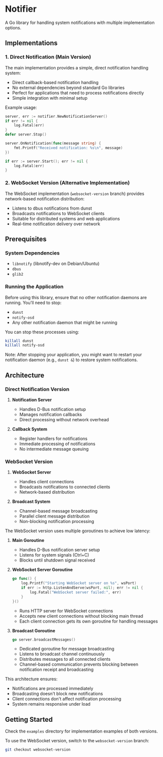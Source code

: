 # Notifier

A Go library for handling system notifications with multiple implementation options.

## Implementations

### 1. Direct Notification (Main Version)
The main implementation provides a simple, direct notification handling system:
- Direct callback-based notification handling
- No external dependencies beyond standard Go libraries
- Perfect for applications that need to process notifications directly
- Simple integration with minimal setup

Example usage:
```go
server, err := notifier.NewNotificationServer()
if err != nil {
    log.Fatal(err)
}
defer server.Stop()

server.OnNotification(func(message string) {
    fmt.Printf("Received notification: %s\n", message)
})

if err := server.Start(); err != nil {
    log.Fatal(err)
}
```

### 2. WebSocket Version (Alternative Implementation)
The WebSocket implementation (`websocket-version` branch) provides network-based notification distribution:
- Listens to dbus notifications from dunst
- Broadcasts notifications to WebSocket clients
- Suitable for distributed systems and web applications
- Real-time notification delivery over network

## Prerequisites

### System Dependencies
- `libnotify` (libnotify-dev on Debian/Ubuntu)
- `dbus`
- `glib2`

### Running the Application
Before using this library, ensure that no other notification daemons are running. You'll need to stop:
- `dunst`
- `notify-osd`
- Any other notification daemon that might be running

You can stop these processes using:
```bash
killall dunst
killall notify-osd
```

Note: After stopping your application, you might want to restart your notification daemon (e.g., `dunst &`) to restore system notifications.

## Architecture

### Direct Notification Version
1. **Notification Server**
   - Handles D-Bus notification setup
   - Manages notification callbacks
   - Direct processing without network overhead

2. **Callback System**
   - Register handlers for notifications
   - Immediate processing of notifications
   - No intermediate message queuing

### WebSocket Version
1. **WebSocket Server**
   - Handles client connections
   - Broadcasts notifications to connected clients
   - Network-based distribution

2. **Broadcast System**
   - Channel-based message broadcasting
   - Parallel client message distribution
   - Non-blocking notification processing

The WebSocket version uses multiple goroutines to achieve low latency:

1. **Main Goroutine**
   - Handles D-Bus notification server setup
   - Listens for system signals (Ctrl+C)
   - Blocks until shutdown signal received

2. **WebSocket Server Goroutine**
   ```go
   go func() {
       log.Printf("Starting WebSocket server on %s", wsPort)
       if err := http.ListenAndServe(wsPort, nil); err != nil {
           log.Fatal("WebSocket server failed:", err)
       }
   }()
   ```
   - Runs HTTP server for WebSocket connections
   - Accepts new client connections without blocking main thread
   - Each client connection gets its own goroutine for handling messages

3. **Broadcast Goroutine**
   ```go
   go server.broadcastMessages()
   ```
   - Dedicated goroutine for message broadcasting
   - Listens to broadcast channel continuously
   - Distributes messages to all connected clients
   - Channel-based communication prevents blocking between notification receipt and broadcasting

This architecture ensures:
- Notifications are processed immediately
- Broadcasting doesn't block new notifications
- Client connections don't affect notification processing
- System remains responsive under load

## Getting Started

Check the `examples` directory for implementation examples of both versions.

To use the WebSocket version, switch to the `websocket-version` branch:
```bash
git checkout websocket-version

```
